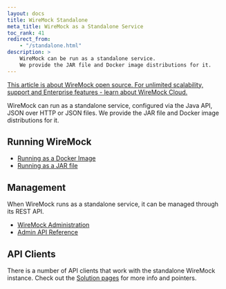 ```yaml
---
layout: docs
title: WireMock Standalone
meta_title: WireMock as a Standalone Service
toc_rank: 41
redirect_from: 
    - "/standalone.html"
description: > 
    WireMock can be run as a standalone service.
    We provide the JAR file and Docker image distributions for it.
---
```


<div class="cloud-callout"><a href="http://www.wiremock.io" target="_BLANK">This article is about WireMock open source. For unlimited scalability, support and Enterprise features - learn about WireMock Cloud.</a></div>

WireMock can run as a standalone service,
configured via the Java API, JSON over HTTP or JSON files.
We provide the JAR file and Docker image distributions for it.

## Running WireMock

- [Running as a Docker Image](../docker)
- [Running as a JAR file](./java-jar)

## Management

When WireMock runs as a standalone service, it can be managed through its REST API.

- [WireMock Administration](./administration)
- [Admin API Reference](./admin-api-reference/)

## API Clients

There is a number of API clients that work with the standalone WireMock instance.
Check out the [Solution pages](../../docs) for more info and pointers.

